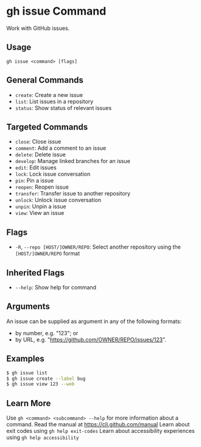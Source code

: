 # gh issue Command

Work with GitHub issues.

## Usage

```
gh issue <command> [flags]
```

## General Commands

*   `create`: Create a new issue
*   `list`: List issues in a repository
*   `status`: Show status of relevant issues

## Targeted Commands

*   `close`: Close issue
*   `comment`: Add a comment to an issue
*   `delete`: Delete issue
*   `develop`: Manage linked branches for an issue
*   `edit`: Edit issues
*   `lock`: Lock issue conversation
*   `pin`: Pin a issue
*   `reopen`: Reopen issue
*   `transfer`: Transfer issue to another repository
*   `unlock`: Unlock issue conversation
*   `unpin`: Unpin a issue
*   `view`: View an issue

## Flags

*   `-R`, `--repo [HOST/]OWNER/REPO`: Select another repository using the `[HOST/]OWNER/REPO` format

## Inherited Flags

*   `--help`: Show help for command

## Arguments

An issue can be supplied as argument in any of the following formats:

*   by number, e.g. "123"; or
*   by URL, e.g. "https://github.com/OWNER/REPO/issues/123".

## Examples

```bash
$ gh issue list
$ gh issue create --label bug
$ gh issue view 123 --web
```

## Learn More

Use `gh <command> <subcommand> --help` for more information about a command.
Read the manual at https://cli.github.com/manual
Learn about exit codes using `gh help exit-codes`
Learn about accessibility experiences using `gh help accessibility`
